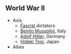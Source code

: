 ## World War II
- Axis
    - [Fascist](../policies/fascism.md) dictators 
    - [Benito Mussolini](../people/mussolini_benito.md), Italy
    - [Adolf Hitler](../people/hitler_adolf.md), Germany
    - [Hideki Tojo](../people/tojo_hideki.md), Japan
- Allies
